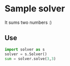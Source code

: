 # Sample solver

It sums two numbers :)

## Use

```python
import solver as s
solver = s.Solver()
sum = solver.solve(3,3)
```
